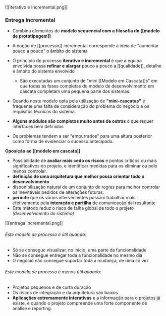 
![[Iterativo e Incremental.png]]

### Entrega Incremental

- Combina elementos do **modelo sequencial com a filosofia do [[modelo de prototipagem]]**
- A noção de [[processo]] incremental corresponde à ideia de "aumentar pouco a pouco" o âmbito do sistema
- O principio do processo **iterativo e incremental** é que a equipa envolvida possa **refinar e alargar** pouco a pouco a [[qualidade]], detalhe e âmbito do sistema envolvido
	- São executadas um conjunto de "mini [[Modelo em Cascata]]s" em que todas as fases completas do modelo de desenvolvimento em cascata completam uma pequena parte dos sistemas.

- Quando neste modelo opta pela utilização de **"mini-cascatas"** é frequente uma falta de consideração do problema do negócio e os requisitos técnicos do sistema.
- **Alguns módulos são completos muito antes de outros** o que requer interfaces bem definidos
- Os problemas tendem a ser "empurrados" para uma altura posterior como forma de evidenciar o sucesso antecipado.

**Oposição ao [[modelo em cascata]]**
- Possibilidade de **avaliar mais cedo os riscos** e pontos críticos ou mais significativos do projeto, e identificar medidas para os eliminar ou pelo menos controlar.
- **definição de uma arquitetura que melhor possa orientar todo o desenvolvimento**
- disponibilização natural de um conjunto de regras para melhor controlar os inevitáveis pedidos de alterações futuras.
- **permite** que os vários intervenientes possam trabalhar mais efetivamente pela **interação e partilha** de comunicação daí resultante
- Este método reduz o risco de falha global de todo o projeto *(desenvolvimento do sistema)*

![[entrega incremental.png]]

###### Este modelo de processo é útil quando:
- Só se consegue visualizar, no inicio, uma parte da funcionalidade
- Não se consegue entregar toda a funcionalidade no mesmo dia
- O negócio não consegue suportar toda a mudança, de uma só vez
###### Este modelo de processo é menos útil quando:
- Projetos pequenos e de curta duração 
- Os riscos de integração e da arquitetura são baixos
- **Aplicações extremamente interativas** e a informação para o projetos já existe, e quando o projeto compreende uma forte componente de análise e reporting.
